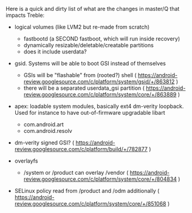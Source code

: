 Here is a quick and dirty list of what are the changes in master/Q that impacts Treble:
- logical volumes (like LVM2 but re-made from scratch)
   - fastbootd (a SECOND fastboot, which will run inside recovery)
   - dynamically resizable/deletable/creatable partitions
   - does it include userdata?
- gsid. Systems will be able to boot GSI instead of themselves
   - GSIs will be "flashable" from (rooted?) shell ( https://android-review.googlesource.com/c/platform/system/gsid/+/863812 )
   - there will be a separated userdata_gsi partition ( https://android-review.googlesource.com/c/platform/system/core/+/863889 )
- apex: loadable system modules, basically ext4 dm-verity loopback. Used for instance to have out-of-firmware upgradable libart
   - com.android.art
   - com.android.resolv

- dm-verity signed GSI? ( https://android-review.googlesource.com/c/platform/build/+/782877 )
- overlayfs
  - /system or /product can overlay /vendor ( https://android-review.googlesource.com/c/platform/system/core/+/804834 )
- SELinux policy read from /product and /odm additionally ( https://android-review.googlesource.com/c/platform/system/core/+/851068 ) 